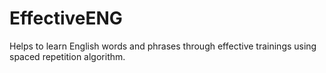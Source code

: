 # EffectiveENG

Helps to learn English words and phrases through effective trainings using spaced repetition algorithm.

